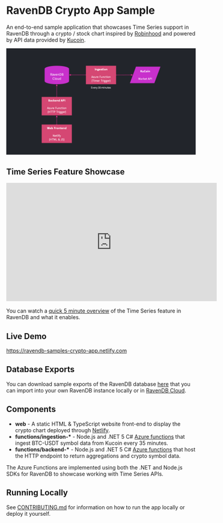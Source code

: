 # RavenDB Crypto App Sample

An end-to-end sample application that showcases Time Series support in RavenDB through a crypto / stock chart inspired by [Robinhood](https://robinhood.com/us/en/) and powered by API data provided by [Kucoin](https://docs.kucoin.com/).

![App architecture diagram](.github/architecture.png)

## Time Series Feature Showcase

<iframe width="560" height="315" src="https://www.youtube.com/embed/yF-ReWqVaqU" title="YouTube video player" frameborder="0" allow="accelerometer; autoplay; clipboard-write; encrypted-media; gyroscope; picture-in-picture" allowfullscreen></iframe>

You can watch a [quick 5 minute overview](https://www.youtube.com/watch?v=yF-ReWqVaqU) of the Time Series feature in RavenDB and what it enables.

## Live Demo

https://ravendb-samples-crypto-app.netlify.com

## Database Exports

You can download sample exports of the RavenDB database [here](exports) that you can import into your own RavenDB instance locally or in [RavenDB Cloud](https://cloud.ravendb.net).

## Components

- **web** - A static HTML & TypeScript website front-end to display the crypto chart deployed through [Netlify](https://netlify.com).
- **functions/ingestion-\*** - Node.js and .NET 5 C# [Azure functions](https://www.azure.com) that ingest BTC-USDT symbol data from Kucoin every 35 minutes.
- **functions/backend-\*** - Node.js and .NET 5 C# [Azure functions](https://www.azure.com) that host the HTTP endpoint to return aggregations and crypto symbol data.

The Azure Functions are implemented using both the .NET and Node.js SDKs for RavenDB to showcase working with Time Series APIs.

## Running Locally

See [CONTRIBUTING.md](CONTRIBUTING.md) for information on how to run the app locally or deploy it yourself.
